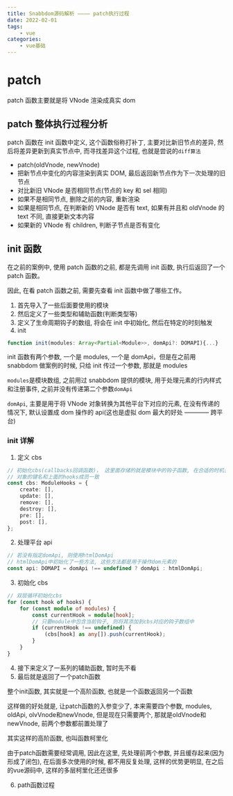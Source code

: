 ```yaml
---
title: Snabbdom源码解析 ———— patch执行过程
date: 2022-02-01
tags:
    - vue
categories:
    - vue基础
---
```


# patch

patch 函数主要就是将 VNode 渲染成真实 dom

## patch 整体执行过程分析

patch 函数在 init 函数中定义, 这个函数俗称打补丁, 主要对比新旧节点的差异, 然后将差异更新到真实节点中, 而寻找差异这个过程, 也就是尝说的`diff算法`

-   patch(oldVnode, newVnode)
-   把新节点中变化的内容渲染到真实 DOM, 最后返回新节点作为下一次处理的旧节点
-   对比新旧 VNode 是否相同节点(节点的 key 和 sel 相同)
-   如果不是相同节点, 删除之前的内容, 重新渲染
-   如果是相同节点, 在判断新的 VNode 是否有 text, 如果有并且和 oldVnode 的 text 不同, 直接更新文本内容
-   如果新的 VNode 有 children, 判断子节点是否有变化

## init 函数

在之前的案例中, 使用 patch 函数的之前, 都是先调用 init 函数, 执行后返回了一个 patch 函数。

因此, 在看 patch 函数之前, 需要先查看 init 函数中做了哪些工作。

1. 首先导入了一些后面要使用的模块
2. 然后定义了一些类型和辅助函数(判断类型等)
3. 定义了生命周期钩子的数组, 将会在 init 中初始化, 然后在特定的时刻触发
4. init

```ts
function init(modules: Array<Partial<Module>>, domApi?: DOMAPI){...}
```

init 函数有两个参数, 一个是 modules, 一个是 domApi，但是在之前用 snabbdom 做案例的时候, 只给 init 传过一个参数, 那就是 modules

`modules`是模块数组, 之前用过 snabbdom 提供的模块, 用于处理元素的行内样式和注册事件, 之前并没有传递第二个参数`domApi`

`domApi`, 主要是用于将 VNode 对象转换为其他平台下对应的元素, 在没有传递的情况下, 默认设置成 dom 操作的 api(这也是虚拟 dom 最大的好处 ———— 跨平台)

### init 详解

1. 定义 cbs

```ts
// 初始化cbs(callbacks回调函数)， 这里面存储的就是模块中的钩子函数, 在合适的时机去执行
// 对象的键名和上面的hooks成员一致
const cbs: ModuleHooks = {
    create: [],
    update: [],
    remove: [],
    destroy: [],
    pre: [],
    post: [],
};
```

2. 处理平台 api

```ts
// 若没有指定domApi, 则使用htmlDomApi
// htmlDomApi中初始化了一些方法, 这些方法都是用于操作dom元素的
const api: DOMAPI = domApi !== undefined ? domApi : htmlDomApi;
```

3. 初始化 cbs

```ts
// 双层循环初始化cbs
for (const hook of hooks) {
    for (const module of modules) {
        const currentHook = module[hook];
        // 只要module中包含当前钩子, 则将其添加到cbs对应的钩子数组中
        if (currentHook !== undefined) {
            (cbs[hook] as any[]).push(currentHook);
        }
    }
}
```

4. 接下来定义了一系列的辅助函数, 暂时先不看
5. 最后就是返回了一个patch函数

整个init函数, 其实就是一个高阶函数, 也就是一个函数返回另一个函数

这样做的好处就是, 让patch函数的入参变少了, 本来需要四个参数, modules, oldApi, olvVnode和newVnode, 但是现在只需要两个, 那就是oldVnode和newVnode, 前两个参数都前置处理了

其实这样的高阶函数, 也叫函数柯里化

由于patch函数需要经常调用, 因此在这里, 先处理前两个参数, 并且缓存起来(因为形成了闭包), 在后面多次使用的时候, 都不用反复处理, 这样的优势更明显, 在之后的vue源码中, 这样的多层柯里化还还很多

6. path函数过程
